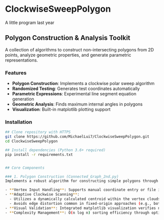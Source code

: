# ClockwiseSweepPolygon
A little program last year
## Polygon Construction & Analysis Toolkit

A collection of algorithms to construct non-intersecting polygons from 2D points, analyze geometric properties, and generate parametric representations.

### Features

- **Polygon Construction**: Implements a clockwise polar sweep algorithm
- **Randomized Testing**: Generates test coordinates automatically
- **Parametric Expressions**: Experimental line segment equation generation
- **Geometric Analysis**: Finds maximum internal angles in polygons
- **Visualization**: Built-in matplotlib plotting support

### Installation

```bash
## Clone repository with HTTPS
git clone https://github.com/MichaelLui7/ClockwiseSweepPolygon.git
cd ClockwiseSweepPolygon

## Install dependencies (Python 3.6+ required)
pip install -r requirements.txt


## Core Components

### 1. Polygon Construction (Connected_Graph_2nd.py)
Implements a robust algorithm for constructing simple polygons through systematic vertex processing:

- **Vertex Input Handling**: Supports manual coordinate entry or file input (`graph.txt`)
- **Adaptive Clockwise Scanning**: 
  - Utilizes a dynamically calculated centroid within the vertex clouds bounding box as the polar origin
  - Avoids edge distortion common in fixed-origin approaches (e.g., bottom-left corner bias)
- **Visual Validation**: Integrated matplotlib visualization verifies non-intersecting polygon formation
- **Complexity Management**: O(n log n) sorting efficiency through optimized polar angle calculations
